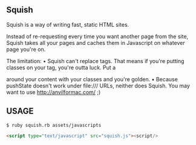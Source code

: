 ## Squish 

Squish is a way of writing fast, static HTML sites.

Instead of re-requesting every time you want another page from the site, Squish takes all your pages and caches them in Javascript on whatever page you're on.

The limitation:
• Squish can't replace <body> tags. That means if you're putting classes on your <body> tag, you're outta luck. Put a <div> around your content with your classes and you're golden.
• Because pushState doesn't work under file:/// URLs, neither does Squish. You may want to use http://anvilformac.com/ ;)

## USAGE

```
$ ruby squish.rb assets/javascripts
```

```html
<script type="text/javascript" src="squish.js"><script/>
```